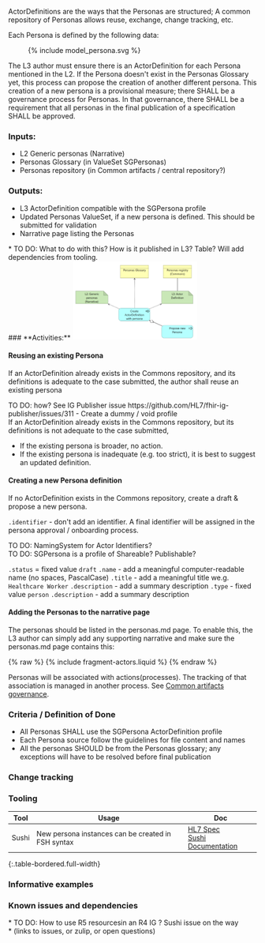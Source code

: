 ActorDefinitions are the ways that the Personas are structured; A common repository of Personas allows reuse, exchange, change tracking, etc.  

Each Persona is defined by the following data:
<figure>
  {% include model_persona.svg %}
</figure>

The L3 author must ensure there is an ActorDefinition for each Persona mentioned in the L2. If the Persona doesn't exist in the Personas Glossary yet,
this process can propose the creation of another different persona. This
creation of a new persona is a provisional measure; there SHALL be a
governance process for Personas. In that governance, there SHALL be a requirement that all personas in the final publication of a specification SHALL be approved.

### **Inputs:** 

* L2 Generic personas (Narrative)
* Personas Glossary (in ValueSet SGPersonas)
* Personas repository (in Common artifacts / central repository?)

### **Outputs:**

* L3 ActorDefinition compatible with the SGPersona profile
* Updated Personas ValueSet, if a new persona is defined. This should be submitted for validation
* Narrative page listing the Personas
<div class="todo">
  * TO DO: What to do with this? How is it published in L3? Table? Will add dependencies from tooling.
</div>
### **Activities:**

<img src="./process_personas.png" style="width:50%"/>
<br clear="all"/>

#### Reusing an existing Persona
If an ActorDefinition already exists in the Commons repository, and its
definitions is adequate to the case submitted, the author shall reuse an existing persona 
<div class="todo">
TO DO: how? See IG Publisher issue https://github.com/HL7/fhir-ig-publisher/issues/311
  -   Create a dummy / void profile
</div>
If an ActorDefinition already exists in the Commons repository, but its
definitions is not adequate to the case submitted,

-   If the existing persona is broader, no action.
-   If the existing persona is inadequate (e.g. too strict), it is best to suggest an updated definition.

#### Creating a new Persona definition
If no ActorDefinition exists in the Commons repository, create a draft & propose a new persona.

`.identifier` - don't add an identifier. A final identifier will be assigned in the persona approval / onboarding process. 

<div class="todo">
TO DO: NamingSystem for Actor Identifiers?
</div>
<div class="todo">
TO DO: SGPersona is a profile of Shareable? Publishable?
</div>

`.status` = fixed value `draft`
`.name` - add a meaningful computer-readable name (no spaces, PascalCase)
`.title` - add a meaningful title we.g. `Healthcare Worker`
`.description` - add a summary description
`.type` - fixed value `person`
`.description` - add a summary description  


#### Adding the Personas to the narrative page
The personas should be listed in the personas.md page. To enable this, the L3 author can simply add any supporting narrative and make sure the personas.md page contains this:

 {% raw %}
{% include fragment-actors.liquid %}
 {% endraw %}


Personas will be associated with actions(processes). The tracking of that association is managed in another process. See [Common artifacts governance](commons_governance.html).


### **Criteria / Definition of Done**
* All Personas SHALL use the SGPersona ActorDefinition profile
* Each Persona source follow the guidelines for file content and names
* All the personas SHOULD be from the Personas glossary; any exceptions will have to be resolved before final publication


### **Change tracking**


### **Tooling**

| Tool | Usage | Doc |
| --- | ---| ---| 
| Sushi | New persona instances can be created in FSH syntax | [HL7 Spec](https://build.fhir.org/ig/HL7/fhir-shorthand/reference.html)<br/>[Sushi Documentation](https://fshschool.org) |
{:.table-bordered.full-width}  
   


### **Informative examples**



### **Known issues and dependencies**
<div class="todo">
* TO DO: How to use R5 resourcesin an R4 IG ? Sushi issue on the way
</div>
* (links to issues, or zulip, or open questions)


